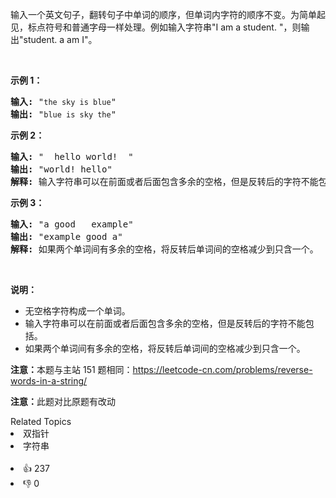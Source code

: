<p>输入一个英文句子，翻转句子中单词的顺序，但单词内字符的顺序不变。为简单起见，标点符号和普通字母一样处理。例如输入字符串"I am a student. "，则输出"student. a am I"。</p>

<p>&nbsp;</p>

<p><strong>示例 1：</strong></p>

<pre><strong>输入:</strong> "<span><code>the sky is blue</code></span>"
<strong>输出:&nbsp;</strong>"<span><code>blue is sky the</code></span>"
</pre>

<p><strong>示例 2：</strong></p>

<pre><strong>输入:</strong> " &nbsp;hello world! &nbsp;"
<strong>输出:&nbsp;</strong>"world! hello"
<strong>解释: </strong>输入字符串可以在前面或者后面包含多余的空格，但是反转后的字符不能包括。
</pre>

<p><strong>示例 3：</strong></p>

<pre><strong>输入:</strong> "a good &nbsp; example"
<strong>输出:&nbsp;</strong>"example good a"
<strong>解释: </strong>如果两个单词间有多余的空格，将反转后单词间的空格减少到只含一个。
</pre>

<p>&nbsp;</p>

<p><strong>说明：</strong></p>

<ul> 
 <li>无空格字符构成一个单词。</li> 
 <li>输入字符串可以在前面或者后面包含多余的空格，但是反转后的字符不能包括。</li> 
 <li>如果两个单词间有多余的空格，将反转后单词间的空格减少到只含一个。</li> 
</ul>

<p><strong>注意：</strong>本题与主站 151 题相同：<a href="https://leetcode-cn.com/problems/reverse-words-in-a-string/">https://leetcode-cn.com/problems/reverse-words-in-a-string/</a></p>

<p><strong>注意：</strong>此题对比原题有改动</p>

<div><div>Related Topics</div><div><li>双指针</li><li>字符串</li></div></div><br><div><li>👍 237</li><li>👎 0</li></div>
